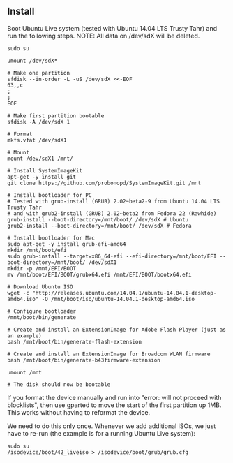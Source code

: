 Install
-------

Boot Ubuntu Live system (tested with Ubuntu 14.04 LTS Trusty Tahr) and run the following steps.
NOTE: All data on /dev/sdX will be deleted.

```
sudo su

umount /dev/sdX*

# Make one partition
sfdisk --in-order -L -uS /dev/sdX <<-EOF
63,,c
;
;
EOF

# Make first partition bootable
sfdisk -A /dev/sdX 1

# Format
mkfs.vfat /dev/sdX1

# Mount
mount /dev/sdX1 /mnt/

# Install SystemImageKit
apt-get -y install git
git clone https://github.com/probonopd/SystemImageKit.git /mnt

# Install bootloader for PC
# Tested with grub-install (GRUB) 2.02~beta2-9 from Ubuntu 14.04 LTS Trusty Tahr
# and with grub2-install (GRUB) 2.02~beta2 from Fedora 22 (Rawhide)
grub-install --boot-directory=/mnt/boot/ /dev/sdX # Ubuntu
grub2-install --boot-directory=/mnt/boot/ /dev/sdX # Fedora

# Install bootloader for Mac
sudo apt-get -y install grub-efi-amd64
mkdir /mnt/boot/efi
sudo grub-install --target=x86_64-efi --efi-directory=/mnt/boot/EFI --boot-directory=/mnt/boot/ /dev/sdX1
mkdir -p /mnt/EFI/BOOT
mv /mnt/boot/EFI/BOOT/grubx64.efi /mnt/EFI/BOOT/bootx64.efi

# Download Ubuntu ISO
wget -c "http://releases.ubuntu.com/14.04.1/ubuntu-14.04.1-desktop-amd64.iso" -O /mnt/boot/iso/ubuntu-14.04.1-desktop-amd64.iso

# Configure bootloader
/mnt/boot/bin/generate

# Create and install an ExtensionImage for Adobe Flash Player (just as an example)
bash /mnt/boot/bin/generate-flash-extension

# Create and install an ExtensionImage for Broadcom WLAN firmware
bash /mnt/boot/bin/generate-b43firmware-extension

umount /mnt

# The disk should now be bootable

```

If you format the device manually and run into "error: will not proceed with blocklists", then use gparted to move the start of the first partition up 1MB. This works without having to reformat the device.

We need to do this only once.
Whenever we add additional ISOs, we just have to re-run (the example is for a running Ubuntu Live system):

```
sudo su
/isodevice/boot/42_liveiso > /isodevice/boot/grub/grub.cfg
```
